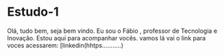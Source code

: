 # Estudo-1
Olá, tudo bem, seja bem vindo.
Eu sou o Fábio , professor de Tecnologia e Inovação.
Estou aqui para acompanhar vocês.
vamos lá
vai o link para voces acessarem:
[linkedin(hhtps...........)
